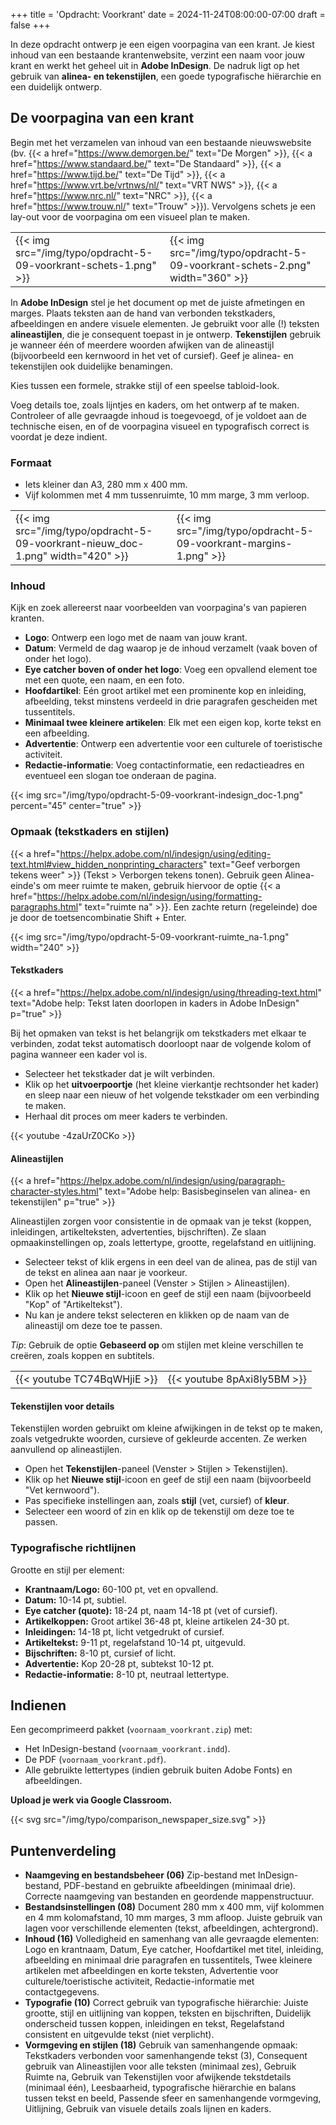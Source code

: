 +++
title = 'Opdracht: Voorkrant'
date = 2024-11-24T08:00:00-07:00
draft = false
+++

In deze opdracht ontwerp je een eigen voorpagina van een krant. Je kiest inhoud van een bestaande krantenwebsite, verzint een naam voor jouw krant en werkt het geheel uit in **Adobe InDesign**. De nadruk ligt op het gebruik van **alinea- en tekenstijlen**, een goede typografische hiërarchie en een duidelijk ontwerp.

## De voorpagina van een krant

Begin met het verzamelen van inhoud van een bestaande nieuwswebsite (bv. {{< a href="https://www.demorgen.be/" text="De Morgen" >}}, {{< a href="https://www.standaard.be/" text="De Standaard" >}}, {{< a href="https://www.tijd.be/" text="De Tijd" >}}, {{< a href="https://www.vrt.be/vrtnws/nl/" text="VRT NWS" >}}, {{< a href="https://www.nrc.nl/" text="NRC" >}}, {{< a href="https://www.trouw.nl/" text="Trouw" >}}). Vervolgens schets je een lay-out voor de voorpagina om een visueel plan te maken. 

| | |
|-|-|
|{{< img src="/img/typo/opdracht-5-09-voorkrant-schets-1.png" >}}|{{< img src="/img/typo/opdracht-5-09-voorkrant-schets-2.png" width="360" >}}|

In **Adobe InDesign** stel je het document op met de juiste afmetingen en marges. Plaats teksten aan de hand van verbonden tekstkaders, afbeeldingen en andere visuele elementen. Je gebruikt voor alle (!) teksten **alineastijlen**, die je consequent toepast in je ontwerp. **Tekenstijlen** gebruik je wanneer één of meerdere woorden afwijken van de alineastijl (bijvoorbeeld een kernwoord in het vet of cursief). Geef je alinea- en tekenstijlen ook duidelijke benamingen. 

Kies tussen een formele, strakke stijl of een speelse tabloid-look.  

Voeg details toe, zoals lijntjes en kaders, om het ontwerp af te maken. Controleer of alle gevraagde inhoud is toegevoegd, of je voldoet aan de technische eisen, en of de voorpagina visueel en typografisch correct is voordat je deze indient.

### Formaat

- Iets kleiner dan A3, 280 mm x 400 mm.
- Vijf kolommen met 4 mm tussenruimte, 10 mm marge, 3 mm verloop. 

| | |
|-|-|
|{{< img src="/img/typo/opdracht-5-09-voorkrant-nieuw_doc-1.png" width="420" >}}|{{< img src="/img/typo/opdracht-5-09-voorkrant-margins-1.png" >}}|

### Inhoud

Kijk en zoek allereerst naar voorbeelden van voorpagina's van papieren kranten.

- **Logo**: Ontwerp een logo met de naam van jouw krant. 
- **Datum**: Vermeld de dag waarop je de inhoud verzamelt (vaak boven of onder het logo). 
- **Eye catcher boven of onder het logo**: Voeg een opvallend element toe met een quote, een naam, en een foto. 
- **Hoofdartikel**: Eén groot artikel met een prominente kop en inleiding, afbeelding, tekst minstens verdeeld in drie paragrafen gescheiden met tussentitels. 
- **Minimaal twee kleinere artikelen**: Elk met een eigen kop, korte tekst en een afbeelding. 
- **Advertentie**: Ontwerp een advertentie voor een culturele of toeristische activiteit. 
- **Redactie-informatie**: Voeg contactinformatie, een redactieadres en eventueel een slogan toe onderaan de pagina. 

{{< img src="/img/typo/opdracht-5-09-voorkrant-indesign_doc-1.png" percent="45" center="true" >}}

### Opmaak (tekstkaders en stijlen)

{{< a href="https://helpx.adobe.com/nl/indesign/using/editing-text.html#view_hidden_nonprinting_characters" text="Geef verborgen tekens weer" >}} (Tekst > Verborgen tekens tonen). Gebruik geen Alinea-einde's om meer ruimte te maken, gebruik hiervoor de optie {{< a href="https://helpx.adobe.com/nl/indesign/using/formatting-paragraphs.html" text="ruimte na" >}}. Een zachte return (regeleinde) doe je door de toetsencombinatie Shift + Enter. 

{{< img src="/img/typo/opdracht-5-09-voorkrant-ruimte_na-1.png" width="240" >}}

#### Tekstkaders

{{< a href="https://helpx.adobe.com/nl/indesign/using/threading-text.html" text="Adobe help: Tekst laten doorlopen in kaders in Adobe InDesign" p="true" >}}

Bij het opmaken van tekst is het belangrijk om tekstkaders met elkaar te verbinden, zodat tekst automatisch doorloopt naar de volgende kolom of pagina wanneer een kader vol is. 

- Selecteer het tekstkader dat je wilt verbinden.
- Klik op het **uitvoerpoortje** (het kleine vierkantje rechtsonder het kader) en sleep naar een nieuw of het volgende tekstkader om een verbinding te maken.
- Herhaal dit proces om meer kaders te verbinden.

{{< youtube -4zaUrZ0CKo >}}

#### Alineastijlen

{{< a href="https://helpx.adobe.com/nl/indesign/using/paragraph-character-styles.html" text="Adobe help: Basisbeginselen van alinea- en tekenstijlen" p="true" >}}

Alineastijlen zorgen voor consistentie in de opmaak van je tekst (koppen, inleidingen, artikelteksten, advertenties, bijschriften). Ze slaan opmaakinstellingen op, zoals lettertype, grootte, regelafstand en uitlijning.

- Selecteer tekst of klik ergens in een deel van de alinea, pas de stijl van de tekst en alinea aan naar je voorkeur. 
- Open het **Alineastijlen**-paneel (Venster > Stijlen > Alineastijlen). 
- Klik op het **Nieuwe stijl**-icoon en geef de stijl een naam (bijvoorbeeld "Kop" of "Artikeltekst").
- Nu kan je andere tekst selecteren en klikken op de naam van de alineastijl om deze toe te passen.

*Tip*: Gebruik de optie **Gebaseerd op** om stijlen met kleine verschillen te creëren, zoals koppen en subtitels.

| | |
|-|-|
|{{< youtube TC74BqWHjiE >}}|{{< youtube 8pAxi8ly5BM >}}|

#### Tekenstijlen voor details

Tekenstijlen worden gebruikt om kleine afwijkingen in de tekst op te maken, zoals vetgedrukte woorden, cursieve of gekleurde accenten. Ze werken aanvullend op alineastijlen.

- Open het **Tekenstijlen**-paneel (Venster > Stijlen > Tekenstijlen). 
- Klik op het **Nieuwe stijl**-icoon en geef de stijl een naam (bijvoorbeeld "Vet kernwoord").
- Pas specifieke instellingen aan, zoals **stijl** (vet, cursief) of **kleur**.
- Selecteer een woord of zin en klik op de tekenstijl om deze toe te passen.

### Typografische richtlijnen

Grootte en stijl per element:

- **Krantnaam/Logo:** 60-100 pt, vet en opvallend. 
- **Datum:** 10-14 pt, subtiel. 
- **Eye catcher (quote):** 18-24 pt, naam 14-18 pt (vet of cursief). 
- **Artikelkoppen:** Groot artikel 36-48 pt, kleine artikelen 24-30 pt. 
- **Inleidingen:** 14-18 pt, licht vetgedrukt of cursief. 
- **Artikeltekst:** 9-11 pt, regelafstand 10-14 pt, uitgevuld. 
- **Bijschriften:** 8-10 pt, cursief of licht. 
- **Advertentie:** Kop 20-28 pt, subtekst 10-12 pt. 
- **Redactie-informatie:** 8-10 pt, neutraal lettertype. 

## Indienen

Een gecomprimeerd pakket (`voornaam_voorkrant.zip`) met:
- Het InDesign-bestand (`voornaam_voorkrant.indd`).
- De PDF (`voornaam_voorkrant.pdf`).
- Alle gebruikte lettertypes (indien gebruik buiten Adobe Fonts) en afbeeldingen.

**Upload je werk via Google Classroom.**

{{< svg src="/img/typo/comparison_newspaper_size.svg" >}}

## Puntenverdeling

- **Naamgeving en bestandsbeheer (06)** Zip-bestand met InDesign-bestand, PDF-bestand en gebruikte afbeeldingen (minimaal drie). Correcte naamgeving van bestanden en geordende mappenstructuur.
- **Bestandsinstellingen (08)** Document 280 mm x 400 mm, vijf kolommen en 4 mm kolomafstand, 10 mm marges, 3 mm afloop. Juiste gebruik van lagen voor verschillende elementen (tekst, afbeeldingen, achtergrond).
- **Inhoud (16)** Volledigheid en samenhang van alle gevraagde elementen: Logo en krantnaam, Datum, Eye catcher, Hoofdartikel met titel, inleiding, afbeelding en minimaal drie paragrafen en tussentitels, Twee kleinere artikelen met afbeeldingen en korte teksten, Advertentie voor culturele/toeristische activiteit, Redactie-informatie met contactgegevens.
- **Typografie (10)** Correct gebruik van typografische hiërarchie: Juiste grootte, stijl en uitlijning van koppen, teksten en bijschriften, Duidelijk onderscheid tussen koppen, inleidingen en tekst, Regelafstand consistent en uitgevulde tekst (niet verplicht).
- **Vormgeving en stijlen (18)** Gebruik van samenhangende opmaak: Tekstkaders verbonden voor samenhangende tekst (3), Consequent gebruik van Alineastijlen voor alle teksten (minimaal zes), Gebruik Ruimte na, Gebruik van Tekenstijlen voor afwijkende tekstdetails (minimaal één), Leesbaarheid, typografische hiërarchie en balans tussen tekst en beeld, Passende sfeer en samenhangende vormgeving, Uitlijning, Gebruik van visuele details zoals lijnen en kaders.